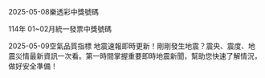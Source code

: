 
2025-05-08樂透彩中獎號碼

                                
114年 01~02月統一發票中獎號碼
                             
2025-05-09空氣品質指標
                              地震速報即時更新！剛剛發生地震？震央、震度、地震災情最新資訊一次看。第一時間掌握重要即時地震新聞，幫助您快速了解情況，做好安全準備！

